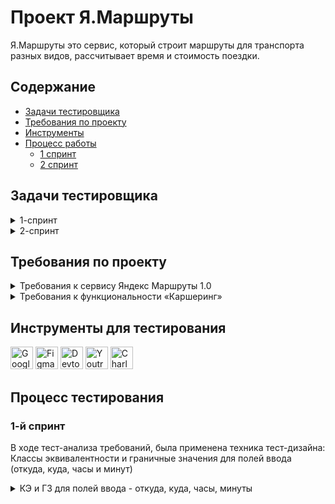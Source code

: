 # <a name="up" /> Проект Я.Маршруты
Я.Маршруты это сервис, который строит маршруты для транспорта разных видов, рассчитывает время и стоимость поездки.

## Содержание
- [Задачи тестировщика](#задачи-тестировщика)
- [Требования по проекту](#требования-по-проекту)
- [Инструменты](#инструменты)
- [Процесс работы](#процесс-работы)
  - [1 спринт](#1-спринт)
  - [2 спринт](#2-спринт)

## Задачи тестировщика

<details>
<summary> 1-спринт </summary> 

#### Задачи для 1 спринта

1. Анализ документации (требований) к сервису Яндекс.Маршруты 1.0
2. Выделить классы эквивалентности и граничные значения для полей ввода (часы, минуты, откуда и куда)
3. Проектировка тестов для расчёта стоимости и времени поездки

***

</details>

<details>
<summary> 2-спринт </summary> 

#### Задачи для 2 спринта
 
1. Проанализировать требования к функциональности "Каршеринг"
2. Подготовить тестовую документацию, для проверки вёрстки формы бронирования 
3. Подготовить тестовую документацию, для проверки логики окон "Способ оплаты", "Добавление карты" и кнопки "Забронировать"
4. Протестировать приложение и завести баг-репорты

***
   
</details>


## Требования по проекту

<details>
<summary>Требования к сервису Яндекс Маршруты 1.0 </summary>

### Общее описание
Яндекс.Маршруты — сервис, который строит маршруты для транспорта разных видов. Рассчитывает время и стоимость поездки.  
В этом сервисе доступны несколько режимов: «Оптимальный», «Быстрый», «Свой».  
В режиме «Свой» панель видов транспорта активна, можно выбрать тип транспорта. Система построит маршрут.   
Если выбрать режим «Оптимальный» или «Быстрый», система автоматически определит вид транспорта и построит маршрут. Панель видов транспорта станет неактивна.  

### Макеты
![макет1](https://github.com/user-attachments/assets/7906d45b-422d-4615-9c04-25236e51c78e)
![макет2](https://github.com/user-attachments/assets/b1dfc578-c3d0-4bc2-b32b-147dcc33809e)
![макет3](https://github.com/user-attachments/assets/efb87969-7133-4e5d-af0b-dcf8ac6dc5a9)

### Интерфейс
В интерфейсе есть поля «Время начала поездки», «Откуда», «Куда». Переключатели режимов маршрута: «Оптимальный», «Быстрый» и «Свой», а также переключатели видов транспорта: свой автомобиль, каршеринг, такси, самокат, велосипед и пешком.  
Пользователь вводит время отправления. Чтобы построить маршрут, нужно ввести улицу и номер дома в поля «Откуда» и «Куда». В начале и конце адреса могут быть пробелы: они допустимы, но при снятии фокуса система удалит их.  

#### Описание работы интерфейса
В стартовом состоянии поля «Время начала поездки», «Откуда» и «Куда» пустые. Режимы маршрутов «Оптимальный», «Быстрый и «Свой» не выбраны; панель переключения видов транспорта неактивна.

#### Логика работы полей «Откуда» и «Куда»
Если поля адреса заполнены корректно, на карте отображаются точки А и В. Если поле «Откуда» заполнено некорректно, точка А не отображается. Если поле «Куда» заполнено некорректно, точка В не отображается. При некорректном значении поле подсвечивается красным; появляется сообщение об ошибке.  
Примеры тестовых адресов есть в таблице.

#### Режим «Оптимальный» и «Быстрый»
Если выбрать режим «Оптимальный» или «Быстрый», система автоматически назначит вид транспорта; построится маршрут; отобразится время и стоимость поездки. Выбрать транспорт в этих режимах нельзя — панель видов транспорта неактивна.

#### Режим «Свой»
Если выбрать режим «Свой», панель видов транспорта активна — можно переключать. Под каждый вид транспорта строится маршрут; рассчитывается время и стоимость поездки.  
Если сменить вид транспорта или поменять значение в любом поле, маршрут перестроится; время и стоимость поездки пересчитается.

#### Ограничения
![макет4](https://github.com/user-attachments/assets/76a7c5ef-218d-4bc8-aa6e-79e174fae72d)

### Логика расчёта
Система получает данные о начале поездки, точке А и точке В. После этого рассчитывает продолжительность и стоимость поездки по определённому алгоритму.
![макет5](https://github.com/user-attachments/assets/33b8096b-0be6-4031-a5c4-1ffa9350c60f)

#### Алгоритм: формулы
Стоимость и время поездки зависят от скорости и длины маршрута.  
Скорость зависит от времени начала поездки.  
Длина маршрута – от точек А и Б на карте и построенного маршрута.  
Расчёт времени поездки происходит по формуле:   
t = S/V  
Расчёт стоимости поездки происходит по формуле:   
Р (итоговая) = S * P (за километр) ИЛИ t * P (за время).  
Вид транспорта, скорость и стоимость  
Расстояние, скорость и стоимость за минуту или километр можно получить из таблиц. Этих данных достаточно, чтобы рассчитать время и стоимость поездки для каждого вида транспорта.  

![макет6](https://github.com/user-attachments/assets/1c92f6e1-aa33-4322-af6f-ec8f4e0e19c4)

#### Средняя скорость автомобиля

<img width="544" height="254" alt="2025-07-17_13-11-51" src="https://github.com/user-attachments/assets/848aaa45-99b3-4656-a566-94c6998405c5" />

#### Средняя скорость такси с учётом движения по выделенным полосам

<img width="536" height="250" alt="2025-07-17_13-13-37" src="https://github.com/user-attachments/assets/c7aee758-1077-42d0-9f74-d32cb534527d" />

#### Матрица расстояний между адресами для автомобильных дорог, в километрах

<img width="574" height="712" alt="2025-07-17_13-22-38" src="https://github.com/user-attachments/assets/8e64f805-c1d7-4beb-9dec-edecd9ea6d2b" />

#### Матрица расстояний между адресами для пешеходов, в километрах

<img width="573" height="711" alt="2025-07-17_13-24-02" src="https://github.com/user-attachments/assets/70a39ff2-fc3b-43db-8541-60d12d5651a7" />

### Дополнительная информация
#### Алгоритм
Чтобы рассчитать время и стоимость маршрута, тестировщикам доступны таблицы со скоростью движения разных видов транспорта в разное время суток.   
Если взять такие тестовые значения, что поездка захватит несколько временных интервалов, алгоритм выберет скорость автомобиля из того диапазона, в котором поездка началась.

![Скриншот 17-07-2025 132637](https://github.com/user-attachments/assets/cbc4bcac-e22d-486f-882c-55ceb8bb23e9)

#### Фокус
На макете есть несколько полей: «Время начала поездки», «Откуда» и «Куда». Валидация полей срабатывает, если фокус уходит из поля.   
Фокус — это состояние элемента интерфейса, когда элемент активен. К нему относятся все действия пользователя. 

#### Часы
В интерфейсе есть часы. Внутри — два поля ввода: часы и минуты. Обязательно применять ноль в начале, если число однозначное. Например: 09:09.  
Это значит, что длина строки — всегда два символа. Чтобы проверить, что поля работают правильно, нужно указать и корректный, и неразрешённый вариант длины.   

***

</details>

<details>
<summary>Требования к функциональности «Каршеринг»</summary>

#### Общее описание функциональности "Каршеринг"
Пользователю нужно открыть Яндекс.Маршруты и корректно заполнить поля «Откуда» и «Куда». Приложение построит маршрут, а под полями «Откуда» и «Куда» отобразятся режимы поездки: «Оптимальный», «Быстрый», «Свой».  
- Если выбрать режим «Оптимальный» или «Быстрый», система автоматически назначит способ передвижения: на авто, пешком, на такси, на самокате, на велосипеде, на каршеринге. Выбрать его самостоятельно нельзя — иконки неактивны.  
- Если выбрать режим «Свой», способ передвижения можно поменять — иконки активны.

#### Аренда машины
Арендовать машину можно в двух случаях:   
- Если приложение предлагает тип транспорта «Каршеринг» в режиме «Оптимальный» или «Быстрый».
- Если пользователь выбирает тип транспорта «Каршеринг» в режиме «Свой».  
Под названиями режимов появится информация о стоимости и продолжительности поездки, а также кнопка «Забронировать».

![Скриншот 17-07-2025 132935](https://github.com/user-attachments/assets/0d896056-245e-44b0-a5ac-aaabb09dbf88)

Если нажать кнопку «Забронировать», вместо панели с названиями режимов появится форма бронирования. В форме нужно выбрать тариф, добавить информацию о водительских правах, указать способ оплаты. Дополнительно можно перечислить требования к заказу.   
Под «Требованиями к заказу» расположена кнопка «Забронировать». См. таблицу [«Состояние кнопки»] ![Скриншот 17-07-2025 171310](https://github.com/user-attachments/assets/aaced127-f305-4dc0-a2c4-434e1fe9baf5)
 
Если пользователь передумал арендовать машину, он может вернуться назад — это иконка со стрелкой влево. На экране снова откроется блок, где нужно выбрать способ передвижения.

#### Форма бронирования
На экране бронирования можно удалять адреса — они необязательны для заказа каршеринга. Пользователь может выбрать нужную машину на карте.

Ограничения полей

![Скриншот 17-07-2025 171820](https://github.com/user-attachments/assets/331f89ea-be72-4bcf-88b9-7d63555145ec)


<img width="834" height="1216" alt="Untitled" src="https://github.com/user-attachments/assets/82a38c6c-68ab-4e11-a7fe-f8882df0dafb" />

По умолчанию выбран тариф «Повседневный», поля «Добавить права» и «Способ оплаты» не заполнены.   
Выбранный тариф подсвечивается серым. Под ним расположен блок с деталями тарифа и информацией о ближайшей машине:   
- марка;  
- описание тарифа;  
- время в пути от пункта «Откуда» до машины — не будет отображаться, если пользователь удалит адрес в поле «Откуда»;  
- время бесплатного ожидания;  
- изображение машины;  
- дополнительные параметры.    
Система автоматически выбирает ту машину, которая находится ближе всего к пользователю. На карте иконка ближайшей машины увеличивается, над ней появляется чёрная плашка с маркой машины.   
Остальные свободные машины продолжают отображаться на карте в виде иконок. При этом показываются автомобили всех тарифов. Пользователь может выбрать машину на карте и забронировать: он нажимает на иконку, она увеличивается, над ней появляется чёрная плашка с маркой, а на левой панели — обновлённая информация о машине.  
Если пользователь ещё не привязал банковскую карту, вместо слова «Карта» стоит слово «Добавить». Без карты забронировать машину нельзя.  
По умолчанию приложение показывает точную стоимость поездки. Она рассчитывается по формуле — см. пункт «Формула расчёта тарифов». Если удалить хотя бы один адрес из полей «Откуда» или «Куда», отобразится стартовая цена за минуту.

![Скриншот 17-07-2025 172200](https://github.com/user-attachments/assets/49fefbe7-7085-4326-89a3-50712772626a)

#### **Панель «Выбор тарифа»**
Есть три тарифа. Каждый элемент состоит из иконки автомобиля, названия тарифа, цены.  
Один из тарифов всегда выбран. По умолчанию это тариф «Повседневный», но его можно изменить. 

#### Описания тарифов
Под списком тарифов есть блок с подробным описанием выбранного тарифа.

![Скриншот 17-07-2025 172243](https://github.com/user-attachments/assets/8ac1321c-d925-4acc-9d7b-1b67be878206)

![Скриншот 17-07-2025 172312](https://github.com/user-attachments/assets/f6609cd4-5b22-4703-97a4-ff62482bb32c)

#### Формула расчёта стоимости тарифов
Стоимость тарифа рассчитывается по формуле:  
*фиксированная стоимость аренды в рублях + (60 * стоимость минуты поездки в рублях * продолжительность поездки в часах) * коэффициент тарифа = стоимость поездки*    
Например, стоимость поездки по тарифу «Повседневный»:  
*150 + (60 * 6 * 1.25) * 1.5 = 825*  
Пояснения к формуле:  
- **150** — фиксированная стоимость аренды в рублях;  
- **60** — минут в одном часе;  
- **6** — стоимость минуты поездки на каршеринге в рублях;  
- **1.25** — продолжительность поездки в часах;  
- **1.5** — коэффициент тарифа «Повседневный».  

**Коэффициенты:**
- Повседневный: 1.5.  
- Походный: 2.  
- Роскошный: 3.  

**Продолжительность поездки** **в часах** рассчитывается так: расстояние / скорость. 
- Расстояние — см. таблицу с адресами в общих требованиях.  
- Скорость — см. таблицу со скоростями в общих требованиях.  

#### Поле «Добавить права»

![Скриншот 17-07-2025 172408](https://github.com/user-attachments/assets/8c11e8cc-f87f-4544-aed7-f067c6c65720)


Если не добавить водительское удостоверение, забронировать машину не получится.     
По умолчанию поле «Добавить права» не заполнено. Когда пользователь нажимает на поле, появляется окно «Добавление прав». В нём нужно ввести имя, фамилию, дату рождения и номер водительского удостоверения.   
Текст, который вводит пользователь, чёрного цвета.   
Когда пользователь внёс все данные, появляется сообщение: «Спасибо! Документы отправлены на проверку. Скоро расскажем о результатах». Под сообщением — кнопка «Понятно».   
Если нажать кнопку «Понятно», окно закроется, а в поле «Добавить права» появится таймер на 30 секунд. Через 30 секунд система сообщает, прошли ли документы верификацию. 

#### Ограничения поля "Добавить права"

![Скриншот 17-07-2025 172554](https://github.com/user-attachments/assets/af579c3b-95a0-4294-9236-0866daa89a1f)


#### После верификации
Если документы прошли верификацию, рамка поля подсвечивается зелёным, у правого края внутри поля появляется зелёная галочка. Пользователь больше не сможет редактировать данные водительского удостоверения. Несколько водительских удостоверений добавить нельзя.   
Если документы не прошли верификацию, рамка поля подсвечивается красным, у правого края внутри поля появляется красный крестик. Если нажать на поле, снова откроется форма «Добавление прав». Над формой — текст сообщения: «Ваши документы не прошли верификацию. Попробуйте ещё раз».

#### Поле «Способ оплаты»
По умолчанию поле не заполнено. Чтобы забронировать машину, нужно ввести реквизиты хотя бы одной карты и нажать кнопку «Привязать». Можно добавить неограниченное количество карт.   
При нажатии на поле «Способ оплаты» открывается окно «Способ оплаты» с возможностью привязать новую карту или выбрать уже привязанную.  
Чтобы добавить новую, нужно нажать на кнопку «Добавить карту». После этого откроется окно «Добавление карты».  
При успешном добавлении новой карты и нажатии на кнопку «Привязать» происходит переход обратно на форму выбора карт.  
Чтобы выбрать карту, её нужно отметить и нажать на кнопку выхода из формы. Если карта одна, она выбирается автоматически.  
После выхода из формы поле «Способ оплаты» заполнено данными выбранной карты.

#### Окно «Добавление карты»:
Внутри есть поле «Номер карты», поле «Код», кнопка «Привязать» и кнопка «Отмена». Кнопка «Привязать» активируется, когда пользователь ввёл реквизиты карты — номер и код.

![Скриншот 17-07-2025 172717](https://github.com/user-attachments/assets/f24fba24-ffc5-4621-8421-b48d40c107d3)

#### Ограничение окна "Добавление карты"

![Скриншот 17-07-2025 172851](https://github.com/user-attachments/assets/beaa7e20-8b61-4e10-8eb3-8f080065ab12)


Когда карта добавлена, в интерфейсе отображаются последние 4 цифры её номера. Так пользователь может узнавать и отличать свои карты.

#### Панель «Требования к заказу»
Это выпадающий список. Он свёрнут, если выбран тариф по умолчанию — «Повседневный». Если пользователь выбирает другой тариф, список автоматически раскрывается. И наоборот: если вернуться к тарифу «Повседневный», панель «Требования к заказу» свернётся.   
У каждого тарифа содержимое панели разное.   
Панель можно скроллить.

![Скриншот 17-07-2025 172927](https://github.com/user-attachments/assets/abf1d6b9-63bc-478a-8c82-9c441f831cd0)


#### Кнопка «Забронировать»
Кнопка закреплена в левом нижнем углу экрана.

![Скриншот 17-07-2025 173110](https://github.com/user-attachments/assets/0ce1e8b9-24ae-4034-9cca-533fb3cf0b3b)


#### Бронь машины
Если пользователь корректно заполнил все поля и нажал кнопку «Забронировать», в центре экрана появится окно с заголовком «Машина забронирована». Внутри — марка, номер, иконка и адрес машины, а также стоимость поездки и таймер, который отсчитывает время бесплатного ожидания.   
Если поля «Откуда» и «Куда» заполнены, отображается точная стоимость поездки. Если нет — стоимость за минуту.

#### Таймер
- Таймер начинает отсчитывать время бесплатного ожидания, когда пользователь нажимает кнопку «Забронировать».  
- Пока таймер работает, можно бесплатно отменить заказ.  
- Когда время бесплатного ожидания заканчивается, таймер начинает отсчитывать время пользования каршерингом.

  ***

  </details>


## Инструменты для тестирования

<p align="left"> 
  <a href="https://docs.google.com/" target="_blank" rel="noreferrer"><img src="https://w7.pngwing.com/pngs/240/1015/png-transparent-g-suite-google-docs-google-angle-rectangle-logo.png" width="36" height="36" alt="Google Sheets" /></a>
  <a href="https://www.figma.com/" target="_blank" rel="noreferrer"><img src="https://raw.githubusercontent.com/danielcranney/readme-generator/main/public/icons/skills/figma-colored.svg" width="36" height="36" alt="Figma" /></a>
  <a><img src="https://d33wubrfki0l68.cloudfront.net/38b5c953a4667366685d55db55d057c86db1fc54/a0fdc/static/acae6b24d940347661ca901ea07f47c1/chrome-dev-logo-icon.png" width="36" height="36" alt="Devtools" /></a>
  <a href="https://www.jetbrains.com/youtrack/" target="_blank" rel="noreferrer"><img src="https://upload.wikimedia.org/wikipedia/commons/9/95/YouTrack_Icon.png" width="36" height="36" alt="Youtrack" /></a>
  <a href="https://www.charlesproxy.com/" target="_blank" rel="noreferrer"><img src="https://davidwalsh.name/demo/charlesproxyicon.svg" width="36" height="36" alt="Charles" /></a>
</p> 

## Процесс тестирования 
### 1-й спринт
В ходе тест-анализа требований, была применена техника тест-дизайна: Классы эквивалентности и граничные значения для полей ввода (откуда, куда, часы и минут)

<details>
<summary>КЭ и ГЗ для полей ввода - откуда, куда, часы, минуты </summary>

<img width="1127" height="1753" alt="2025-07-17_175503" src="https://github.com/user-attachments/assets/ef1ccb73-7565-4950-ad7c-6605037017b1" />

#### Разработаны тест-кейсы

<img width="1264" height="6739" alt="2025-07-17_201250" src="https://github.com/user-attachments/assets/ddf57504-521e-439b-b07c-f34b1657f1ab" />

#### Заведены баг-репорты

<img width="1202" height="1354" alt="2025-07-17_202006" src="https://github.com/user-attachments/assets/ead6196e-9773-47d5-b587-ad49c524fdfc" />

#### 2-й спринт
Составлен чек-лист на верстку 

<img width="1259" height="3486" alt="1" src="https://github.com/user-attachments/assets/95bbcdc3-db54-4ee0-85c2-5740c0afdf75" />

Также составлен чек-лист и результаты выполнения тестов: тестирование окон «Способ оплаты» и «Добавление карты»	

<img width="1172" height="1119" alt="2" src="https://github.com/user-attachments/assets/a03b6fd4-c690-4517-b38a-2f28fd4866af" />

#### Разработаны тест-кейсы на логику кнопки "Забронировать"

<img width="1212" height="928" alt="3" src="https://github.com/user-attachments/assets/4dc4ecd3-a5b7-428f-a406-08b074880c88" />

#### Заведены следующие баг-репорты

<details>
 <summary> Баг-репорты </summary>

<img width="1268" height="4012" alt="4" src="https://github.com/user-attachments/assets/c16b37c1-f10a-4f86-b119-87183cc235f9" />







